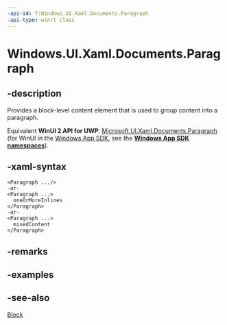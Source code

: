 ```yaml
---
-api-id: T:Windows.UI.Xaml.Documents.Paragraph
-api-type: winrt class
---
```


<!-- Class syntax.
public class Paragraph : Windows.UI.Xaml.Documents.Block, Windows.UI.Xaml.Documents.IParagraph
-->

# Windows.UI.Xaml.Documents.Paragraph

## -description
Provides a block-level content element that is used to group content into a paragraph.

Equivalent **WinUI 2 API for UWP**: [Microsoft.UI.Xaml.Documents.Paragraph](/windows/winui/api/microsoft.ui.xaml.documents.paragraph) (for WinUI in the [Windows App SDK](/windows/apps/windows-app-sdk/), see the **[Windows App SDK namespaces](/windows/windows-app-sdk/api/winrt/)**).

## -xaml-syntax
```xaml
<Paragraph .../>
-or-
<Paragraph ...>
  oneOrMoreInlines
</Paragraph>
-or-
<Paragraph ...>
  mixedContent
</Paragraph>
```


## -remarks

## -examples

## -see-also
[Block](block.md)
